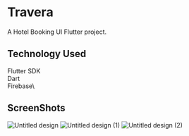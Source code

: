 # Travera

A Hotel Booking UI Flutter project.

## Technology Used

Flutter SDK\
Dart\
Firebase\

## ScreenShots
![Untitled design](https://user-images.githubusercontent.com/76468176/223998821-7a074dd9-9b95-41dd-849d-af5f7c0ee1d5.png)
![Untitled design (1)](https://user-images.githubusercontent.com/76468176/223999708-4a163cf9-2a1c-48c2-9577-1a15cde9200e.png)
![Untitled design (2)](https://user-images.githubusercontent.com/76468176/224000238-0e74d720-e9d3-462d-b1df-85b82256e3e4.png)
